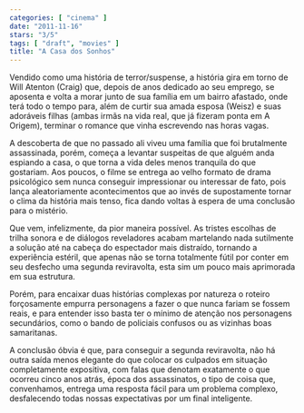 ```yaml
---
categories: [ "cinema" ]
date: "2011-11-16"
stars: "3/5"
tags: [ "draft", "movies" ]
title: "A Casa dos Sonhos"
---
```

Vendido como uma história de terror/suspense, a história gira em torno
de Will Atenton (Craig) que, depois de anos dedicado ao seu emprego,
se aposenta e volta a morar junto de sua família em um bairro afastado,
onde terá todo o tempo para, além de curtir sua amada esposa (Weisz)
e suas adoráveis filhas (ambas irmãs na vida real, que já fizeram ponta
em A Origem), terminar o romance que vinha escrevendo nas horas vagas.

A descoberta de que no passado ali viveu uma família que foi brutalmente
assassinada, porém, começa a levantar suspeitas de que alguém
anda espiando a casa, o que torna a vida deles menos tranquila do que
gostariam. Aos poucos, o filme se entrega ao velho formato de drama
psicológico sem nunca conseguir impressionar ou interessar de fato,
pois lança aleatoriamente acontecimentos que ao invés de supostamente
tornar o clima da história mais tenso, fica dando voltas à espera de
uma conclusão para o mistério.

Que vem, infelizmente, da pior maneira possível. As tristes escolhas
de trilha sonora e de diálogos reveladores acabam martelando nada
sutilmente a solução até na cabeça do espectador mais distraído,
tornando a experiência estéril, que apenas não se torna totalmente
fútil por conter em seu desfecho uma segunda reviravolta, esta sim um
pouco mais aprimorada em sua estrutura.

Porém, para encaixar duas histórias complexas por natureza o
roteiro forçosamente empurra personagens a fazer o que nunca fariam
se fossem reais, e para entender isso basta ter o mínimo de atenção
nos personagens secundários, como o bando de policiais confusos ou as
vizinhas boas samaritanas.

A conclusão óbvia é que, para conseguir a segunda reviravolta,
não há outra saída menos elegante do que colocar os culpados em
situação completamente expositiva, com falas que denotam exatamente o
que ocorreu cinco anos atrás, época dos assassinatos, o tipo de coisa
que, convenhamos, entrega uma resposta fácil para um problema complexo,
desfalecendo todas nossas expectativas por um final inteligente.

